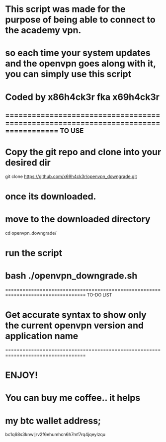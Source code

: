 # This script was made for the purpose of being able to connect to the academy vpn.
# so each time your system updates and the openvpn goes along with it, you can simply use this script

# Coded by x86h4ck3r fka x69h4ck3r 

==================================================================================
TO USE
----------------------------------------------------------------------------------
# Copy the git repo and clone into your desired dir
git clone https://github.com/x69h4ck3r/openvpn_downgrade.git

# once its downloaded. 
# move to the downloaded directory
cd openvpn_downgrade/
# run the script
bash ./openvpn_downgrade.sh
==================================================================================

==================================================================================
TO-DO LIST 
# Get accurate syntax to show only the current openvpn version and application name  
==================================================================================
# ENJOY!

# You can buy me coffee.. it helps
# my btc wallet address;
bc1q68s3knwljrv2f6ehumhcn6h7mf7rq4jqeylzqu
